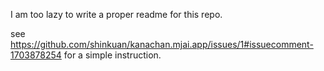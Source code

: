 I am too lazy to write a proper readme for this repo.

see https://github.com/shinkuan/kanachan.mjai.app/issues/1#issuecomment-1703878254 for a simple instruction.
